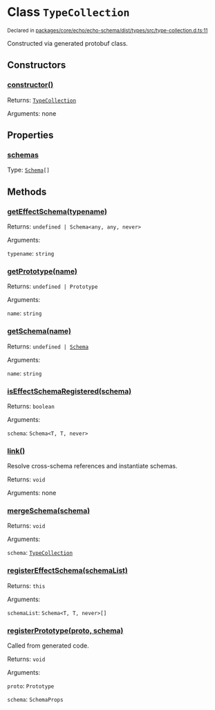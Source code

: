 # Class `TypeCollection`
<sub>Declared in [packages/core/echo/echo-schema/dist/types/src/type-collection.d.ts:11]()</sub>


Constructed via generated protobuf class.

## Constructors
### [constructor()]()




Returns: <code>[TypeCollection](/api/@dxos/react-client/classes/TypeCollection)</code>

Arguments: none





## Properties
### [schemas]()
Type: <code>[Schema](/api/@dxos/react-client/classes/Schema)[]</code>




## Methods
### [getEffectSchema(typename)]()




Returns: <code>undefined | Schema&lt;any, any, never&gt;</code>

Arguments: 

`typename`: <code>string</code>


### [getPrototype(name)]()




Returns: <code>undefined | Prototype</code>

Arguments: 

`name`: <code>string</code>


### [getSchema(name)]()




Returns: <code>undefined | [Schema](/api/@dxos/react-client/classes/Schema)</code>

Arguments: 

`name`: <code>string</code>


### [isEffectSchemaRegistered(schema)]()




Returns: <code>boolean</code>

Arguments: 

`schema`: <code>Schema&lt;T, T, never&gt;</code>


### [link()]()


Resolve cross-schema references and instantiate schemas.

Returns: <code>void</code>

Arguments: none




### [mergeSchema(schema)]()




Returns: <code>void</code>

Arguments: 

`schema`: <code>[TypeCollection](/api/@dxos/react-client/classes/TypeCollection)</code>


### [registerEffectSchema(schemaList)]()




Returns: <code>this</code>

Arguments: 

`schemaList`: <code>Schema&lt;T, T, never&gt;[]</code>


### [registerPrototype(proto, schema)]()


Called from generated code.

Returns: <code>void</code>

Arguments: 

`proto`: <code>Prototype</code>

`schema`: <code>SchemaProps</code>



